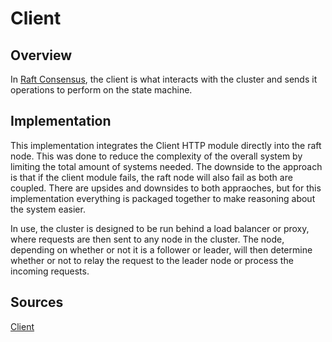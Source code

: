 # Client


## Overview

In [Raft Consensus](https://raft.github.io/raft.pdf), the client is what interacts with the cluster and sends it operations to perform on the state machine. 


## Implementation 

This implementation integrates the Client HTTP module directly into the raft node. This was done to reduce the complexity of the overall system by limiting the total amount of systems needed. The downside to the approach is that if the client module fails, the raft node will also fail as both are coupled. There are upsides and downsides to both appraoches, but for this implementation everything is packaged together to make reasoning about the system easier.

In use, the cluster is designed to be run behind a load balancer or proxy, where requests are then sent to any node in the cluster. The node, depending on whether or not it is a follower or leader, will then determine whether or not to relay the request to the leader node or process the incoming requests.


## Sources

[Client](../pkg/httpservice/HTTPService.go)